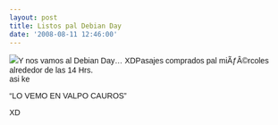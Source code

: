 ```yaml
---
layout: post
title: Listos pal Debian Day
date: '2008-08-11 12:46:00'
---
```



[![](http://4.bp.blogspot.com/_WLj4OeHg5Rg/SKCTC6TCsvI/AAAAAAAAALs/oGau3F4WpUM/s320/homero-simpson1.jpg)](http://4.bp.blogspot.com/_WLj4OeHg5Rg/SKCTC6TCsvI/AAAAAAAAALs/oGau3F4WpUM/s1600-h/homero-simpson1.jpg)<span style="font-family:arial;">Y nos vamos al Debian Day… XD</span><span style="font-family:arial;">Pasajes comprados pal miÃƒÂ©rcoles alrededor de las 14 Hrs</span>.  
<span style="font-family:arial;">asi ke</span>

<span style="font-family:arial;">“LO VEMO EN VALPO CAUROS”</span>

<span style="font-family:arial;">XD</span>


